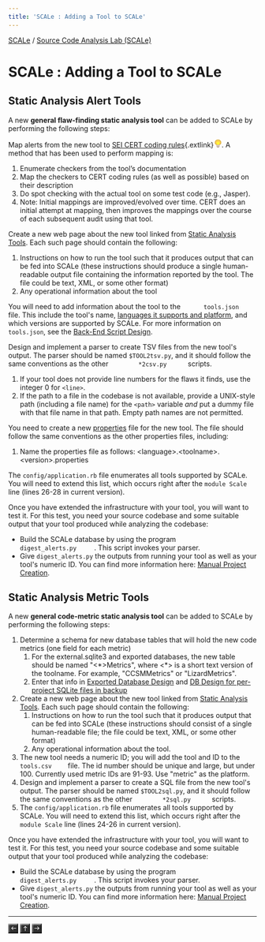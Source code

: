 ```yaml
---
title: 'SCALe : Adding a Tool to SCALe'
---
```

 [SCALe](index.md) / [Source Code Analysis Lab (SCALe)](Welcome.md)
<!-- <legal> -->
<!-- SCALe version r.6.2.2.2.A -->
<!--  -->
<!-- Copyright 2020 Carnegie Mellon University. -->
<!--  -->
<!-- NO WARRANTY. THIS CARNEGIE MELLON UNIVERSITY AND SOFTWARE ENGINEERING -->
<!-- INSTITUTE MATERIAL IS FURNISHED ON AN "AS-IS" BASIS. CARNEGIE MELLON -->
<!-- UNIVERSITY MAKES NO WARRANTIES OF ANY KIND, EITHER EXPRESSED OR -->
<!-- IMPLIED, AS TO ANY MATTER INCLUDING, BUT NOT LIMITED TO, WARRANTY OF -->
<!-- FITNESS FOR PURPOSE OR MERCHANTABILITY, EXCLUSIVITY, OR RESULTS -->
<!-- OBTAINED FROM USE OF THE MATERIAL. CARNEGIE MELLON UNIVERSITY DOES NOT -->
<!-- MAKE ANY WARRANTY OF ANY KIND WITH RESPECT TO FREEDOM FROM PATENT, -->
<!-- TRADEMARK, OR COPYRIGHT INFRINGEMENT. -->
<!--  -->
<!-- Released under a MIT (SEI)-style license, please see COPYRIGHT file or -->
<!-- contact permission@sei.cmu.edu for full terms. -->
<!--  -->
<!-- [DISTRIBUTION STATEMENT A] This material has been approved for public -->
<!-- release and unlimited distribution.  Please see Copyright notice for -->
<!-- non-US Government use and distribution. -->
<!--  -->
<!-- DM19-1274 -->
<!-- </legal> -->

SCALe : Adding a Tool to SCALe
===============================

Static Analysis Alert Tools
---------------------------

A new **general flaw-finding static analysis tool** can be added to
SCALe by performing the following steps:

Map alerts from the new tool to [SEI CERT coding
rules](https://www.securecoding.cert.org/confluence/display/seccode/SEI+CERT+Coding+Standards){.extlink}![(lightbulb)](images/icons/emoticons/lightbulb_on.png).
A method that has been used to perform mapping is:

1.  Enumerate checkers from the tool’s documentation
2.  Map the checkers to CERT coding rules (as well as possible) based on
    their description
3.  Do spot checking with the actual tool on some test code (e.g.,
    Jasper).
4.  Note: Initial mappings are improved/evolved over time. CERT does an
    initial attempt at mapping, then improves the mappings over the
    course of each subsequent audit using that tool.

Create a new web page about the new tool linked from [Static Analysis
Tools](Static-Analysis-Tools.md). Each such page should
contain the following:

1.  Instructions on how to run the tool such that it produces output
    that can be fed into SCALe (these instructions should produce a
    single human-readable output file containing the information
    reported by the tool. The file could be text, XML, or some other
    format)
2.  Any operational information about the tool

You will need to add information about the tool to the  `       tools.json     ` file. This include the tool's name, [languages it supports and platform](Notes-on-Languages-vs-Platforms.md), and which versions are supported by SCALe. For more information on `tools.json`, see the [Back-End Script Design](Back-End-Script-Design.md).

Design and implement a parser to create TSV files from the new
tool's output. The parser should be named `$TOOL2tsv.py`, and it should
follow the same conventions as the
other `         *2csv.py       `scripts.

1.  If your tool does not provide line numbers for the flaws it finds,
    use the integer 0 for `<line>`.
2.  If the path to a file in the codebase is not available, provide a
    UNIX-style path (including a file name) for
    the `<path>` variable *and* put a dummy file with that file name in
    that path. Empty path names are not permitted.

You need to create a new
[properties](Back-End-Script-Design.md#*.*.properties)
file for the new tool. The file should follow the same conventions as
the other properties files, including:

1.  Name the properties file as follows:
    &lt;language&gt;.&lt;toolname&gt;.&lt;version&gt;.properties

The `config/application.rb` file enumerates all tools supported by
SCALe. You will need to extend this list, which occurs right after the
`module Scale` line (lines 26-28 in current version).

Once you have extended the infrastructure with your tool, you will want
to test it. For this test, you need your source codebase and some
suitable output that your tool produced while analyzing the codebase:

-   Build the SCALe database by using the program
    `        digest_alerts.py      `. This script invokes your
    parser.
-   Give `digest_alerts.py` the outputs from running your tool as
    well as your tool's numeric ID. You can find more information here:
    [Manual Project Creation](Manual-Project-Creation.md).

Static Analysis Metric Tools
----------------------------

A new **general code-metric static analysis tool** can be added to SCALe
by performing the following steps:

1.  Determine a schema for new database tables that will hold the new
    code metrics (one field for each metric)
    1.  For the external.sqlite3 and exported databases, the new table
        should be named "&lt;\*&gt;Metrics", where &lt;\*&gt; is a short
        text version of the toolname. For example, "CCSMMetrics" or
        "LizardMetrics".
    2.  Enter that info in [Exported Database
        Design](Exported-Database-Design.md) and [DB Design for per-project SQLite files in backup](DB-Design-for-per-project-SQLite-files-in-backup.md)
2.  Create a new web page about the new tool linked from [Static
    Analysis Tools](Static-Analysis-Tools.md). Each such
    page should contain the following:
    1.  Instructions on how to run the tool such that it produces output
        that can be fed into SCALe (these instructions should consist of
        a single human-readable file; the file could be text, XML, or
        some other format)
    2.  Any operational information about the tool.
3.  The new tool needs a numeric ID; you will add the tool and ID to the
    `       tools.csv     ` file. The id number should be unique and
    large, but under 100. Currently used metric IDs are 91-93. Use
    "metric" as the platform.
4.  Design and implement a parser to create a SQL file from the new
    tool's output. The parser should be named `$TOOL2sql.py`, and it
    should follow the same conventions as the
    other `         *2sql.py       `scripts.
5.  The `config/application.rb` file enumerates all tools supported by
    SCALe. You will need to extend this list, which occurs right after
    the `module Scale` line (lines 24-26 in current version).

Once you have extended the infrastructure with your tool, you will want
to test it. For this test, you need your source codebase and some
suitable output that your tool produced while analyzing the codebase:

-   Build the SCALe database by using the program
    `        digest_alerts.py      `. This script invokes your
    parser.
-   Give `digest_alerts.py` the outputs from running your tool as
    well as your tool's numeric ID. You can find more information here:
    [Manual Project Creation](Manual-Project-Creation.md).

------------------------------------------------------------------------


[![](attachments/arrow_left.png)](Exported-Database-Design.md)
[![](attachments/arrow_up.png)](Welcome.md)
[![](attachments/arrow_right.png)](Manual-Project-Creation.md)
